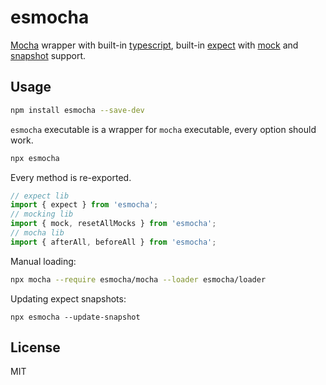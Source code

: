 # esmocha

[Mocha](https://mochajs.org) wrapper with built-in [typescript](https://github.com/node-loaders/loaders/tree/main/workspaces/esbuild), built-in [expect](https://jestjs.io/docs/expect) with [mock](https://github.com/node-loaders/loaders/tree/main/workspaces/jest-mock) and [snapshot](https://github.com/mshima/mocha-expect-snapshot) support.

## Usage

```sh
npm install esmocha --save-dev
```

`esmocha` executable is a wrapper for `mocha` executable, every option should work.

```sh
npx esmocha
```

Every method is re-exported.

```js
// expect lib
import { expect } from 'esmocha';
// mocking lib
import { mock, resetAllMocks } from 'esmocha';
// mocha lib
import { afterAll, beforeAll } from 'esmocha';
```

Manual loading:

```sh
npx mocha --require esmocha/mocha --loader esmocha/loader
```

Updating expect snapshots:

```
npx esmocha --update-snapshot
```

## License

MIT
